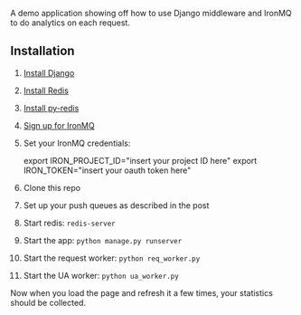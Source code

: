 A demo application showing off how to use Django middleware and IronMQ to do analytics on each request.

## Installation

1. [Install Django](http://djangoproject.com)
2. [Install Redis](http://redis.io)
3. [Install py-redis](http://pypi.python.org/pypi/redis)
4. [Sign up for IronMQ](http://iron.io/mq)
5. Set your IronMQ credentials:

	export IRON_PROJECT_ID="insert your project ID here"
	export IRON_TOKEN="insert your oauth token here"

6. Clone this repo
7. Set up your push queues as described in the post
8. Start redis: `redis-server`
9. Start the app: `python manage.py runserver`
10. Start the request worker: `python req_worker.py`
11. Start the UA worker: `python ua_worker.py`

Now when you load the page and refresh it a few times, your statistics should be collected.
